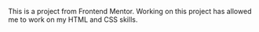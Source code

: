 This is a project from Frontend Mentor. Working on this project has allowed me to work on my HTML and CSS skills.
